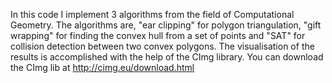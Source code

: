 In this code I implement 3 algorithms from the field of Computational Geometry. The algorithms are, "ear clipping" for polygon triangulation,
"gift wrapping" for finding the convex hull from a set of points and "SAT" for collision detection between two convex polygons. 
The visualisation of the results is accomplished with the help of the CImg library. You can download the CImg lib at http://cimg.eu/download.html
